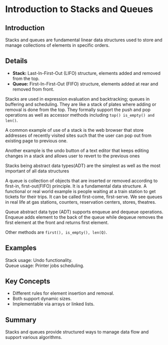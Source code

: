 # Introduction to Stacks and Queues

## Introduction
Stacks and queues are fundamental linear data structures used to store and manage collections of elements in specific orders.

## Details
- **Stack:** Last-In-First-Out (LIFO) structure, elements added and removed from the top.  
- **Queue:** First-In-First-Out (FIFO) structure, elements added at rear and removed from front.

Stacks are used in expression evaluation and backtracking; queues in buffering and scheduling. They are like a stack of plates where adding or removal is done from the top. They formally support the push and pop operations as well as accessor methods including `top() is_empty() and len()`.

A common example of use of a stack is the web browser that store addresses of recently visited sites such that the user can pop out from existing page to previous one.

Another example is the undo button of a text editor that keeps editing changes in a stack and allows user to revert to the previous ones

Stacks being abstract data types(ADT) are the simplest as well as the most important of all data structures

A queue is collection of objects that are inserted or removed according to first-in, first-out(FIFO) principle. It is a fundamental data structure. A functional or real world example is people waiting at a train station to get tickets for their trips. It can be called first-come, first-serve.
We see queues in real life at gas stations, counters, reservation centers, stores, theatres.

Queue abstract data type (ADT) supports enqueue and dequeue operations. Enqueue adds element to the back of the queue while dequeue removes the first element at the front and returns first element.

Other methods are `first(), is_empty(), len(Q)`.

## Examples
Stack usage: Undo functionality.  
Queue usage: Printer jobs scheduling.

## Key Concepts
- Different rules for element insertion and removal.  
- Both support dynamic sizes.  
- Implementable via arrays or linked lists.

## Summary
Stacks and queues provide structured ways to manage data flow and support various algorithms.
